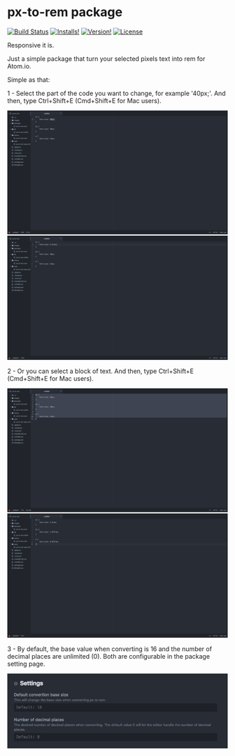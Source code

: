 # px-to-rem package
[![Build Status](https://travis-ci.org/gmendonca/px-to-rem.svg?branch=master)](https://travis-ci.org/gmendonca/px-to-rem)
[![Installs!](https://img.shields.io/apm/dm/px-to-rem.svg)](https://atom.io/packages/px-to-rem)
[![Version!](https://img.shields.io/apm/v/px-to-rem.svg)](https://atom.io/packages/px-to-rem)
[![License](https://img.shields.io/apm/l/px-to-rem.svg)](https://github.com/gmendonca/px-to-rem/blob/master/LICENSE.md)

Responsive it is.

Just a simple package that turn your selected pixels text into rem for Atom.io.

Simple as that:

1 - Select the part of the code you want to change, for example '40px;'. And then, type Ctrl+Shift+E (Cmd+Shift+E for Mac users).

![Select - Step 1](https://github.com/gmendonca/px-to-rem/blob/master/images/select1.png?raw=true)
![Select - Step 2](https://github.com/gmendonca/px-to-rem/blob/master/images/select2.png?raw=true)

2 - Or you can select a block of text. And then, type Ctrl+Shift+E (Cmd+Shift+E for Mac users).

![Select all - Step 1](https://github.com/gmendonca/px-to-rem/blob/master/images/all1.png?raw=true)
![Select all - Step 2](https://github.com/gmendonca/px-to-rem/blob/master/images/all2.png?raw=true)

3 - By default, the base value when converting is 16 and the number of decimal places are unlimited (0).
Both are configurable in the package setting page.

![Settings](https://github.com/gmendonca/px-to-rem/blob/master/images/settings.png?raw=true)
